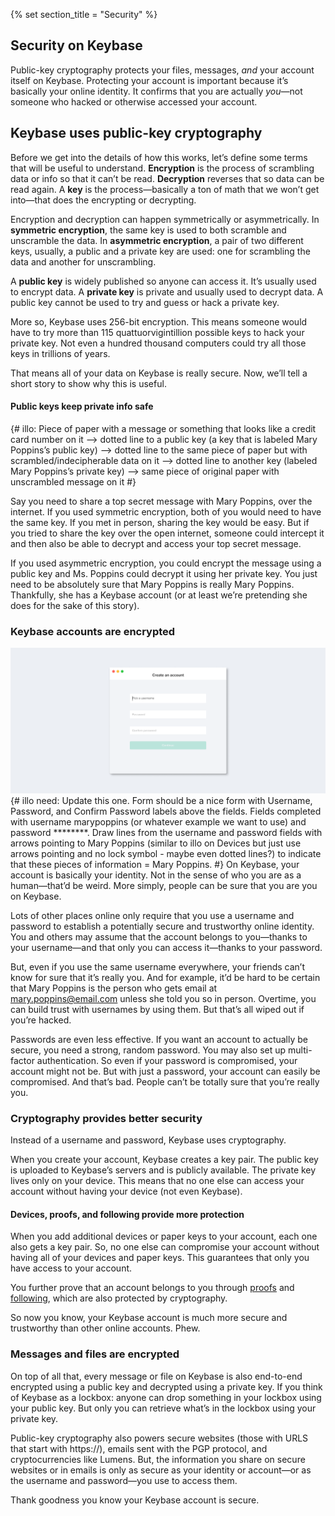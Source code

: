{% set section_title = "Security" %}

## Security on Keybase
Public-key cryptography protects your files, messages, *and* your account itself on Keybase. Protecting your account is important because it’s basically your online identity. It confirms that you are actually *you*—not someone who hacked or otherwise accessed your account. 

## Keybase uses public-key cryptography
Before we get into the details of how this works, let’s define some terms that will be useful to understand. **Encryption** is the process of scrambling data or info so that it can’t be read. **Decryption** reverses that so data can be read again. A **key** is the process—basically a ton of math that we won’t get into—that does the encrypting or decrypting.

Encryption and decryption can happen symmetrically or asymmetrically. In **symmetric encryption**, the same key is used to both scramble and unscramble the data. In **asymmetric encryption**, a pair of two different keys, usually, a public and a private key are used: one for scrambling the data and another for unscrambling. 

A **public key** is widely published so anyone can access it. It’s usually used to encrypt data. A **private key** is private and usually used to decrypt data. A public key cannot be used to try and guess or hack a private key. 

More so, Keybase uses 256-bit encryption. This means someone would have to try more than 115 quattuorvigintillion possible keys to hack your private key. Not even a hundred thousand computers could try all those keys in trillions of years. 

That means all of your data on Keybase is really secure. Now, we’ll tell a short story to show why this is useful.

#### Public keys keep private info safe
{# illo: Piece of paper with a message or something that looks like a credit card number on it —> dotted line to a public key (a key that is labeled Mary Poppins’s public key) —> dotted line to the same piece of paper but with scrambled/indecipherable data on it —> dotted line to another key (labeled Mary Poppins’s private key) —>  same piece of original paper with unscrambled message on it #}

Say you need to share a top secret message with Mary Poppins,  over the internet. If you used symmetric encryption, both of you would need to have the same key. If you met in person, sharing the key would be easy. But if you tried to share the key over the open internet, someone could intercept it and then also be able to decrypt and access your top secret message. 

If you used asymmetric encryption, you could encrypt the message using a public key and Ms. Poppins could decrypt it using her private key. You just need to be absolutely sure that Mary Poppins is really Mary Poppins. Thankfully, she has a Keybase account (or at least we’re pretending she does for the sake of this story). 

### Keybase accounts are encrypted
![](/img/kb-signup.png)
{# illo need: Update this one. Form should be a nice form with Username, Password, and Confirm Password labels above the fields. Fields completed with username marypoppins (or whatever example we want to use) and password ********. Draw lines from the username and password fields with arrows pointing to Mary Poppins (similar to illo on Devices but just use arrows pointing and no lock symbol - maybe even dotted lines?) to indicate that these pieces of information = Mary Poppins. #}
On Keybase, your account is basically your identity. Not in the sense of who you are as a human—that’d be weird. More simply, people can be sure that you are you on Keybase.

Lots of other places online only require that you use a username and password to establish a potentially secure and trustworthy online identity. You and others may assume that the account belongs to you—thanks to your username—and that only you can access it—thanks to your password.

But, even if you use the same username everywhere, your friends can’t know for sure that it’s really you. And for example, it’d be hard to be certain that Mary Poppins is the person who gets email at mary.poppins@email.com unless she told you so in person. Overtime, you can build trust with usernames by using them. But that’s all wiped out if you’re hacked. 

Passwords are even less effective. If you want an account to actually be secure, you need a strong, random password. You may also set up multi-factor authentication. So even if your password is compromised, your account might not be. But with just a password, your account can easily be compromised. And that’s bad. People can’t be totally sure that you’re really you.

### Cryptography provides better security
Instead of a username and password, Keybase uses cryptography. 

When you create your account, Keybase creates a key pair. The public key is uploaded to Keybase’s servers and is publicly available. The private key lives only on your device. This means that no one else can access your account without having your device (not even Keybase). 

#### Devices, proofs, and following provide more protection
When you add additional devices or paper keys to your account, each one also gets a key pair. So, no one else can compromise your account without having all of your devices and paper keys. This guarantees that only you have access to your account. 

You further prove that an account belongs to you through [proofs](/account/proofs) and [following](/account/following), which are also protected by cryptography. 

So now you know, your Keybase account is much more secure and trustworthy than other online accounts. Phew.

### Messages and files are encrypted
On top of all that, every message or file on Keybase is also end-to-end encrypted using a public key and decrypted using a private key. If you think of Keybase as a lockbox: anyone can drop something in your lockbox using your public key. But only you can retrieve what’s in the lockbox using your private key. 

Public-key cryptography also powers secure websites (those with URLS that start with https://), emails sent with the PGP protocol, and cryptocurrencies like Lumens. But, the information you share on secure websites or in emails is only as secure as your identity or account—or as the username and password—you use to access them. 

Thank goodness you know your Keybase account is secure.